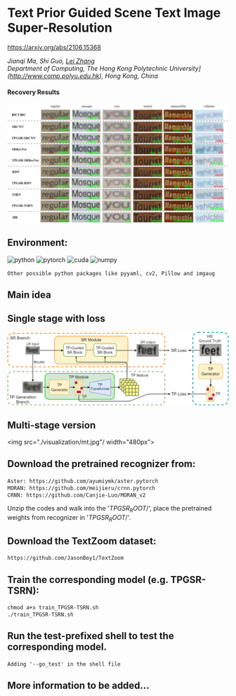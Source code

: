 # Text Prior Guided Scene Text Image Super-Resolution
https://arxiv.org/abs/2106.15368

_Jianqi Ma, Shi Guo, [Lei Zhang](https://www4.comp.polyu.edu.hk/~cslzhang)_  
_Department of Computing, The Hong Kong Polytechnic University](http://www.comp.polyu.edu.hk), Hong Kong, China_

#### Recovery Results
![TPGSR visualization](./visualization/TextSupReso-vis_sr_v2.png)

## Environment:


![python](https://img.shields.io/badge/python-v3.7-green.svg?style=plastic)
![pytorch](https://img.shields.io/badge/pytorch-v1.2-green.svg?style=plastic)
![cuda](https://img.shields.io/badge/cuda-v9.1-green.svg?style=plastic)
![numpy](https://img.shields.io/badge/numpy-green.svg?style=plastic)

```
Other possible python packages like pyyaml, cv2, Pillow and imgaug
```

## Main idea
## Single stage with loss
<img src="./visualization/TextSupReso-TPGSR_v3.png" width="960px"/> 

## Multi-stage version
<img src="./visualization/mt.jpg"/ width="480px"> 

## Download the pretrained recognizer from: 

	Aster: https://github.com/ayumiymk/aster.pytorch  
	MORAN: https://github.com/meijieru/crnn.pytorch  
	CRNN: https://github.com/Canjie-Luo/MORAN_v2  

Unzip the codes and walk into the '$TPGSR_ROOT$/', place the pretrained weights from recognizer in '$TPGSR_ROOT$/'.

## Download the TextZoom dataset:

	https://github.com/JasonBoy1/TextZoom

## Train the corresponding model (e.g. TPGSR-TSRN):
```
chmod a+x train_TPGSR-TSRN.sh
./train_TPGSR-TSRN.sh
```

## Run the test-prefixed shell to test the corresponding model.
```
Adding '--go_test' in the shell file
```
## **More information to be added...**
